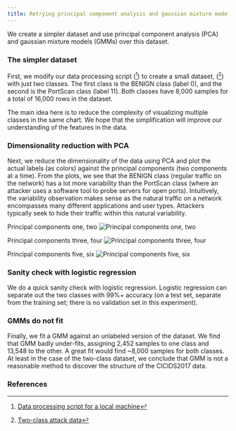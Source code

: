 ```yaml
---
title: Retrying principal component analysis and gaussian mixture models
---
```

We create a simpler dataset and use principal component analysis (PCA) and gaussian mixture models (GMMs) over this dataset.

### The simpler dataset
First, we modify our data processing script ([^scripts1]) to create a small dataset, ([^data3]) with just two classes. The first class is the BENIGN class (label 0), and the second is the PortScan class (label 11). Both classes have 8,000 samples for a total of 16,000 rows in the dataset.

The main idea here is to reduce the complexity of visualizing multiple classes in the same chart. We hope that the simplification will improve our understanding of the features in the data.
 
### Dimensionality reduction with PCA
Next, we reduce the dimensionality of the data using PCA and plot the actual labels (as colors) against the principal components (two components at a time). From the plots, we see that the BENIGN class (regular traffic on the network) has a lot more variability than the PortScan class (where an attacker uses a software tool to probe servers for open ports). Intuitively, the variability observation makes sense as the natural traffic on a network encompasses many different applications and user types. Attackers typically seek to hide their traffic within this natural variability.

Principal components one, two
![Principal components one, two](/CICIDS/assets/images/2020-11-17-twoclass-1.png)

Principal components three, four
![Principal components three, four](/CICIDS/assets/images/2020-11-17-twoclass-2.png)

Principal components five, six
![Principal components five, six](/CICIDS/assets/images/2020-11-17-twoclass-3.png)

### Sanity check with logistic regression
We do a quick sanity check with logistic regression. Logistic regression can separate out the two classes with 99%+ accuracy (on a test set, separate from the training set; there is no validation set in this experiment).

### GMMs do not fit
Finally, we fit a GMM against an unlabeled version of the dataset. We find that GMM badly under-fits, assigning 2,452 samples to one class and 13,548 to the other. A great fit would find ~8,000 samples for both classes. At least in the case of the two-class dataset, we conclude that GMM is not a reasonable method to discover the structure of the CICIDS2017 data.

### References
[^scripts1]: [Data processing script for a local machine](https://github.com/r-dube/CICIDS/blob/main/scripts/ids_utils.py)
[^data3]: [Two-class attack data](https://github.com/r-dube/CICIDS/blob/main/MachineLearningCVE/processed/twoclass-cicids2017.csv)
[^colab6]: [Experimentation wth two classes on Colab](https://github.com/r-dube/CICIDS/blob/main/ids_twoclass.ipynb)
